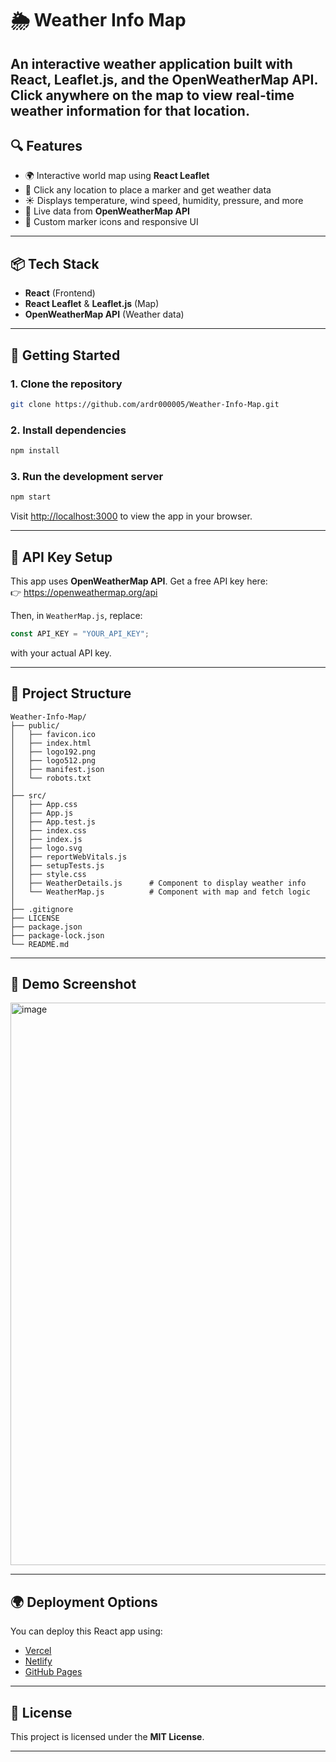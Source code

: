 # 🌦️ Weather Info Map

An interactive weather application built with **React**, **Leaflet.js**, and the **OpenWeatherMap API**. Click anywhere on the map to view real-time weather information for that location.
---

## 🔍 Features

- 🌍 Interactive world map using **React Leaflet**
- 📍 Click any location to place a marker and get weather data
- ☀️ Displays temperature, wind speed, humidity, pressure, and more
- 📡 Live data from **OpenWeatherMap API**
- 📌 Custom marker icons and responsive UI

---

## 📦 Tech Stack

- **React** (Frontend)
- **React Leaflet** & **Leaflet.js** (Map)
- **OpenWeatherMap API** (Weather data)

---

## 🚀 Getting Started

### 1. Clone the repository

```bash
git clone https://github.com/ardr000005/Weather-Info-Map.git
```

### 2. Install dependencies

```bash
npm install
```

### 3. Run the development server

```bash
npm start
```

Visit [http://localhost:3000](http://localhost:3000) to view the app in your browser.

---

## 🔑 API Key Setup

This app uses **OpenWeatherMap API**. Get a free API key here:  
👉 https://openweathermap.org/api

Then, in `WeatherMap.js`, replace:

```js
const API_KEY = "YOUR_API_KEY";
```

with your actual API key.

---

## 📁 Project Structure

```
Weather-Info-Map/
├── public/
│   ├── favicon.ico
│   ├── index.html
│   ├── logo192.png
│   ├── logo512.png
│   ├── manifest.json
│   └── robots.txt
│
├── src/
│   ├── App.css
│   ├── App.js
│   ├── App.test.js
│   ├── index.css
│   ├── index.js
│   ├── logo.svg
│   ├── reportWebVitals.js
│   ├── setupTests.js
│   ├── style.css
│   ├── WeatherDetails.js      # Component to display weather info
│   └── WeatherMap.js          # Component with map and fetch logic
│
├── .gitignore
├── LICENSE
├── package.json
├── package-lock.json
└── README.md
```

---

## 📸 Demo Screenshot

<img width="1916" height="900" alt="image" src="https://github.com/user-attachments/assets/93caa9b4-ddc6-482d-8b7d-94e2702f4c5b" />


---

## 🌍 Deployment Options

You can deploy this React app using:

- [Vercel](https://vercel.com)
- [Netlify](https://netlify.com)
- [GitHub Pages](https://pages.github.com)

---

## 📜 License

This project is licensed under the **MIT License**.

---

